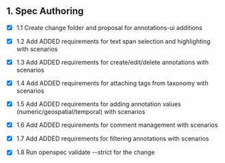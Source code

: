 ## 1. Spec Authoring
- [x] 1.1 Create change folder and proposal for annotations-ui additions
- [x] 1.2 Add ADDED requirements for text span selection and highlighting with scenarios
- [x] 1.3 Add ADDED requirements for create/edit/delete annotations with scenarios
- [x] 1.4 Add ADDED requirements for attaching tags from taxonomy with scenarios
- [x] 1.5 Add ADDED requirements for adding annotation values (numeric/geospatial/temporal) with scenarios
- [x] 1.6 Add ADDED requirements for comment management with scenarios
- [x] 1.7 Add ADDED requirements for filtering annotations with scenarios
- [x] 1.8 Run openspec validate --strict for the change

